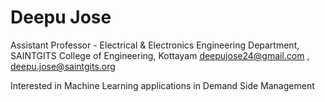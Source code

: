 


# Deepu Jose
Assistant Professor - Electrical & Electronics Engineering Department,
SAINTGITS College of Engineering, Kottayam
deepujose24@gmail.com , deepu.jose@saintgits.org

Interested in Machine Learning applications in Demand Side Management





